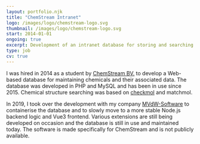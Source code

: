 ```yaml
---
layout: portfolio.njk
title: "ChemStream Intranet"
logo: /images/logo/chemstream-logo.svg
thumbnail: /images/logo/chemstream-logo.svg
start: 2014-01-01
ongoing: true
excerpt: Development of an intranet database for storing and searching chemicals and other data.
type: job
cv: true
---
```

I was hired in 2014 as a student by [ChemStream BV.](https://chemstream.be) to develop a Web-based database for maintaining chemicals and their associated data. The database was developed in PHP and MySQL and has been in use since 2015. Chemical structure searching was based on [checkmol](https://homepage.univie.ac.at/norbert.haider/cheminf/cmmm.html) and matchmol.

In 2019, I took over the development with my company [MVdW-Software](https://mvdw-software.com) to containerise the database and to slowly move to a more stable Node.js backend logic and Vue3 frontend. Various extensions are still being developed on occasion and the database is still in use and maintained today. The software is made specifically for ChemStream and is not publicly available.
